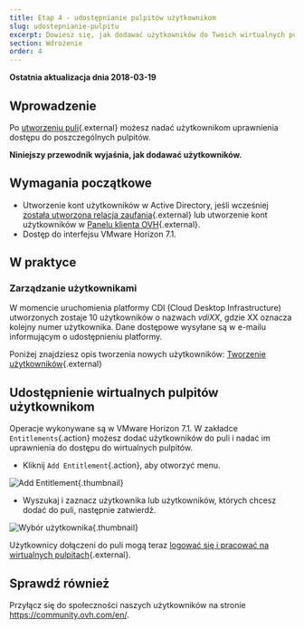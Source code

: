 ```yaml
---
title: Etap 4 - udostępnianie pulpitów użytkownikom
slug: udostepnianie-pulpitu
excerpt: Dowiesz się, jak dodawać użytkowników do Twoich wirtualnych pulpitów
section: Wdrożenie
order: 4
---
```


**Ostatnia aktualizacja dnia 2018-03-19**

## Wprowadzenie

Po [utworzeniu puli](https://docs.ovh.com/pl/cloud-desktop-infrastructure/jak-utworzyc-pule/){.external} możesz nadać użytkownikom uprawnienia dostępu do poszczególnych pulpitów.

**Niniejszy przewodnik wyjaśnia, jak dodawać użytkowników.**


## Wymagania początkowe

- Utworzenie kont użytkowników w Active Directory, jeśli wcześniej [została utworzona relacja zaufania](https://docs.ovh.com/fr/cloud-desktop-infrastructure/approval-ad/){.external} lub utworzenie kont użytkowników w [Panelu klienta OVH](https://www.ovh.com/auth/?action=gotomanager&from=https://www.ovh.pl/&ovhSubsidiary=pl){.external}.
- Dostęp do interfejsu VMware Horizon 7.1.


## W praktyce

### Zarządzanie użytkownikami

W momencie uruchomienia platformy CDI (Cloud Desktop Infrastructure) utworzonych zostaje 10 użytkowników o nazwach *vdiXX*, gdzie XX oznacza kolejny numer użytkownika. Dane dostępowe wysyłane są w e-mailu informującym o udostępnieniu platformy.

Poniżej znajdziesz opis tworzenia nowych użytkowników: [Tworzenie użytkowników](https://docs.ovh.com/fr/cloud-desktop-infrastructure/create-users/){.external}


## Udostępnienie wirtualnych pulpitów użytkownikom

Operacje wykonywane są w VMware Horizon 7.1. W zakładce `Entitlements`{.action} możesz dodać użytkowników do puli i nadać im uprawnienia do dostępu do wirtualnych pulpitów.

- Kliknij `Add Entitlement`{.action}, aby otworzyć menu.

![Add Entitlement](images/1200.png){.thumbnail}

- Wyszukaj i zaznacz użytkownika lub użytkowników, których chcesz dodać do puli, następnie zatwierdź. 

![Wybór użytkownika](images/1201.png){.thumbnail}


Użytkownicy dołączeni do puli mogą teraz [logować się i pracować na wirtualnych pulpitach](https://docs.ovh.com/pl/cloud-desktop-infrastructure/logowanie-wirtualny-pulpit/){.external}.


## Sprawdź również

Przyłącz się do społeczności naszych użytkowników na stronie <https://community.ovh.com/en/>.